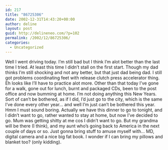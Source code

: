```yaml
---
id: 217
title: "86725306"
date: 2002-12-31T14:43:20+00:00
author: deline
layout: post
guid: http://delineneo.com/?p=102
permalink: /2002/12/86725306/
categories:
  - Uncategorized
---
```

Well I went driving today. I&#8217;m still bad but I think I&#8217;m alot better than the last time I tried. At least this time I didn&#8217;t stall on the first start. Though my dad thinks I&#8217;m still shocking and not any better, but that just dad being dad. I still got problems coordinating feet with release clutch press accelerator thing. Eh looks like I&#8217;ll have to practice alot more. Other than that today I&#8217;ve gone for a walk, gone out for lunch, burnt and packaged CDs, been to the post office and now bumming at home. I&#8217;m not doing anything this New Years. Sort of can&#8217;t be bothered, as if I did, I&#8217;d just go to the city, which is the same I&#8217;ve done every other year&#8230; and well I&#8217;m just can&#8217;t be bothered this year. Hmm I must sound boring. Actually we have this dinner to go to tonight, and I didn&#8217;t want to go, rather wanted to stay at home, but now I&#8217;ve decided to go. Mum was getting shitty at me cos I didn&#8217;t want to go. But my grandma will be there (I think), and my aunt who&#8217;s going back to America in the next couple of days or so. Just gonna bring stuff to amuse myself with&#8230; MD, digital camera and a nice big fat book. I wonder if I can bring my pillows and blanket too? (only kidding).
